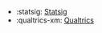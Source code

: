 <!-- To add an entry, first add an SVG logo in overrides/.icons, then add a new line item in the table. Wrap the icon filename in colons to reference it. -->

<div class="grid cards" markdown>

- :statsig: [Statsig](../data/destinations/statsig-cohort.md)
- :qualtrics-xm: [Qualtrics](../data/destinations/qualtrics-cohort.md)

</div>